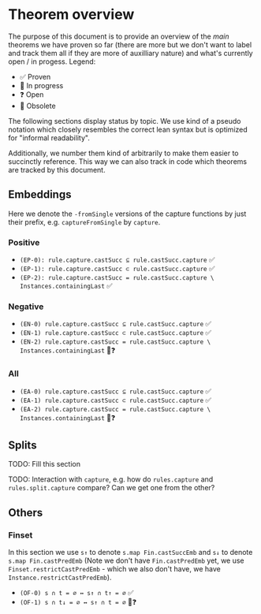 # Theorem overview

The purpose of this document is to provide an overview of the _main_ theorems we have proven so far (there are more but
we don't want to label and track them all if they are more of auxilliary nature) and what's currently open
/ in progess. Legend:

* ✅ Proven
* 🚧 In progress
* ❓ Open
* 🚮 Obsolete

The following sections display status by topic. We use kind of a pseudo notation which closely resembles the correct
lean syntax but is optimized for "informal readability".

Additionally, we number them kind of arbitrarily to make them easier to succinctly reference. This way we can also track
in code which theorems are tracked by this document.

## Embeddings

Here we denote the `-fromSingle` versions of the capture functions by just their prefix, e.g. `captureFromSingle` by
`capture`.

### Positive

* `(EP-0): rule.capture.castSucc ⊆ rule.castSucc.capture` ✅
* `(EP-1): rule.capture.castSucc ⊂ rule.castSucc.capture` ✅
* `(EP-2): rule.capture.castSucc = rule.castSucc.capture \ Instances.containingLast` ✅

### Negative

* `(EN-0) rule.capture.castSucc ⊆ rule.castSucc.capture` ✅
* `(EN-1) rule.capture.castSucc ⊂ rule.castSucc.capture` ✅
* `(EN-2) rule.capture.castSucc = rule.castSucc.capture \ Instances.containingLast` 🚧❓

### All

* `(EA-0) rule.capture.castSucc ⊆ rule.castSucc.capture` ✅
* `(EA-1) rule.capture.castSucc ⊂ rule.castSucc.capture` ✅
* `(EA-2) rule.capture.castSucc = rule.castSucc.capture \ Instances.containingLast` 🚧❓

## Splits

TODO: Fill this section

TODO: Interaction with `capture`, e.g. how do `rules.capture` and `rules.split.capture` compare? Can we get one from the
other?

## Others

### Finset

In this section we use `s↑` to denote `s.map Fin.castSuccEmb` and `s↓` to denote `s.map Fin.castPredEmb` (Note we don't
have `Fin.castPredEmb` yet, we use `Finset.restrictCastPredEmb` - which we also don't have, we have
`Instance.restrictCastPredEmb`).

* `(OF-0) s ∩ t = ∅ ↔ s↑ ∩ t↑ = ∅` ✅
* `(OF-1) s ∩ t↓ = ∅ ↔ s↑ ∩ t = ∅` 🚧❓
